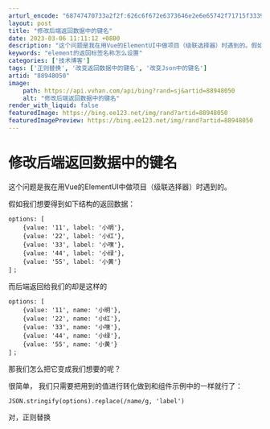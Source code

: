 ```yaml
---
arturl_encode: "68747470733a2f2f:626c6f672e6373646e2e6e65742f71715f3339303234393530:2f61727469636c652f64657461696c732f3838393438303530"
layout: post
title: "修改后端返回数据中的键名"
date: 2023-03-06 11:11:12 +0800
description: "这个问题是我在用Vue的ElementUI中做项目（级联选择器）时遇到的。假如我们想要得到如下结构的"
keywords: "element的返回标签名称怎么设置"
categories: ['技术博客']
tags: ['正则替换', '改变返回数据中的键名', '改变Json中的键名']
artid: "88948050"
image:
    path: https://api.vvhan.com/api/bing?rand=sj&artid=88948050
    alt: "修改后端返回数据中的键名"
render_with_liquid: false
featuredImage: https://bing.ee123.net/img/rand?artid=88948050
featuredImagePreview: https://bing.ee123.net/img/rand?artid=88948050
---
```


# 修改后端返回数据中的键名

这个问题是我在用Vue的ElementUI中做项目（级联选择器）时遇到的。
  
假如我们想要得到如下结构的返回数据：

```
options: [
	{value: '11', label: '小明'},
	{value: '22', label: '小红'},
	{value: '33', label: '小嘿'},
	{value: '44', label: '小绿'},
	{value: '55', label: '小黄'}
]；

```

而后端返回给我们的却是这样的

```
options: [
	{value: '11', name: '小明'},
	{value: '22', name: '小红'},
	{value: '33', name: '小嘿'},
	{value: '44', name: '小绿'},
	{value: '55', name: '小黄'}
]；

```

那我们怎么把它变成我们想要的呢？
  
很简单， 我们只需要把用到的值进行转化做到和组件示例中的一样就行了：

```
JSON.stringify(options).replace(/name/g, 'label')

```

对，正则替换